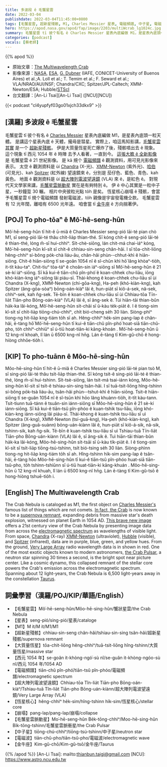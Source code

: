 ```yaml
---
title: 多波段 ê 毛蟹星雲
date: 2022-03-04
publishdate: 2022-03-04T11:45:00+0800
tags: [毛蟹星雲, 超新星殘骸, M1, Charles Messier 星表, 電磁頻譜, 中子星, 電磁波, 金牛座, 星表, 彗星, 大質量恆星, 超大陣列電波望遠鏡, Chandra, XMM-Newton, 哈伯, Spitzer, 恆星核心]
hero: https://apod.nasa.gov/apod/fap/image/2203/multiWcrab_lg1024c.jpg
summary: 毛蟹星雲 tī 彼个有名 ê Charles Messier 星表內底編做 M1，是星表內底頭一粒天體。
categories: [podcast]
vocals: [蔡老師]
---
```


{{% apod %}}

- 原始文章：[The Multiwavelength Crab](https://apod.nasa.gov/apod/ap220304.html)
- 影像來源：[NASA](https://www.nasa.gov/), [ESA](https://www.spacetelescope.org/), [G. Dubner](https://arxiv.org/abs/1704.02968) (IAFE, CONICET-University of Buenos Aires) et al.;A. Loll et al.; T. Temim et al.; F. Seward et al.; VLA/NRAO/AUI/NSF; Chandra/CXC; Spitzer/JPL-Caltech; XMM-Newton/ESA; Hubble/[STScI](https://www.stsci.edu/)
- 台文翻譯：[An-Li Tsai][An-Li Tsai] ([NCU][NCU])

{{< podcast "cl4yupfyf03go01xjch33dkx9" >}}

## [漢羅] 多波段 ê 毛蟹星雲
毛蟹星雲 tī 彼个有名 ê [Charles Messier][Charles Messier's] 星表內底編做 M1，是星表內底頭一粒天體。
是講這个星表內底 ê 天體，攏毋是彗星。
實際上，咱這馬知影講，[毛蟹星雲 其實][In fact, the Crab] 是一个 [超新星殘骸][supernova remnant]。
伊是大質量恆星死亡爆炸了後，殘骸噴出去 ê 現象。
這个現象 tī 西元 1054 年 ê 時陣 去予人看著，一直到今。
[這張大膽 ê 全新影像][This brave new image] 是 毛蟹星雲 ê 21 世紀影像。
是 kā 規个 [電磁頻譜][electromagnetic spectrum] ê 觀測資料，用可見光影像來表示。
太空 ê 觀測資料是 ùi [Chandra][Chandra] (X-光)、[XMM-Newton][XMM-Newton] (紫外光)、[哈伯][Hubble] (可見光)、kah [Spitzer][Spitzer] (紅外線) 望遠鏡來 ê，分別是 茄仔色、藍色、青色、kah 黃色。
地面 ê 觀測資料是 ùi [超大陣列電波望遠鏡][Very Large Array] (VLA) 來 ê，是紅色 ê。
對現代天文學家來講，[毛蟹星雲脈動星][the Crab Pulsar] 實在是有夠特別 ê。
伊 ê 中心其實是一粒中子星，一秒鐘踅 30 輾。
相片中央彼粒光點 to̍h 是矣。
恆星核心崩塌 ê 殘骸，會當予毛蟹星雲 tī 規个電磁頻譜 發射電磁波，to̍h 親像是宇宙發電機仝款。
毛蟹星雲有 12 光年闊，離咱有 6500 光年遠。
咱會當 tī [金牛座][Taurus] ê 方向揣著伊。

## [POJ] To pho-tōaⁿ ê Mô͘-hē-seng-hûn
Mô͘-hē-seng-hûn tī hit-ê ū-miâ ê Charles Messier seng-pió lāi-té pian chò M1, sī seng-pió lāi-té thâu chi̍t-lia̍p thian-thé.
Sī kóng chit-ê seng-pió lāi-té ê thian-thé, lóng m̄-sī hui-chhiⁿ.
Si̍t-chè-siōng, lán chit-má chai-iáⁿ kóng, Mô͘-hē-seng-hûn kî-si̍t sī chi̍t-ê chhiau-sin-seng chân-hâi.
I sī tōa-chit-liōng hêng-chhiⁿ sí-bông po̍k-chà liáu-āu, chân-hâi phùn--chhut-khì ê hiān-siōng.
Chit-ê hiān-siōng tī se-goân 1054 nî ê sî-chūn khì hō͘ lâng khòaⁿ-tio̍h, it-ti̍t kàu-taⁿ.
Chit-tiuⁿ tōa-táⁿ ê choân-sin iáⁿ-siōng sī Mô͘-hē-seng-hûn ê 21 sè-kí iáⁿ-siōng.
Sī kā kui-ê tiān-chû pîn-phó͘ ê koan-chhek chu-liāu, iōng khó-kiàn-kng iáⁿ-siōng lâi piáu-sī.
Thài-khong ê koan-chhek chu-liāu sī ùi Chandra (X-kng), XMM-Newton (chí-gōa-kng), Ha-peh (khó-kiàn-kng), kah Spitzer (âng-gōa-sòaⁿ) bōng-oán-kiàⁿ lâi ê, hun-pia̍t sī kiô-á-sek, nâ-sek, chhiⁿ-sek, kah n̂g-sek.
Tē-bīn ê koan-chhek chu-liāu sī ùi Chhiau-tōa Tīn-lia̍t Tiān-pho Bōng-oán-kiàⁿ (VLA) lâi ê, sī âng-sek ê.
Tùi hiān-tāi thian-bûn ha̍k-ka lâi-kóng, Mô͘-hē-seng-hûn si̍t-chāi sī ū-kàu te̍k-pia̍t ê.
I ê tiong-sim kî-si̍t sī chi̍t-lia̍p tiōng-chú-chhiⁿ, chi̍t bió-cheng se̍h 30 liàn.
Siòng-phìⁿ tiong-ng hit-lia̍p kng-tiám to̍h sī ah.
Hêng-chhiⁿ he̍k-sim pang-lap ê chân-hâi, ē-tàng hō͘ Mô͘-hē-seng-hûn tī kui-ê tiān-chû pîn-phó͘ hoat-siā tiān-chû-pho, to̍h chhiⁿ-chhiūⁿ sī ú-tiū hoat-tiān-ki kāng-khoán .
Mô͘-hē-seng-hûn ū 12 kng-nî khoah, lî lán ū 6500 kng-nî hn̄g.
Lán ē-tàng tī Kim-gû-chō ê hong-hiòng chhōe-tio̍h i.


## [KIP] To pho-tuānn ê Môo-hē-sing-hûn
Môo-hē-sing-hûn tī hit-ê ū-miâ ê Charles Messier sing-pió lāi-té pian tsò M, sī sing-pió lāi-té thâu tsi̍t-lia̍p thian-thé.
Sī kóng tsit-ê sing-pió lāi-té ê thian-thé, lóng m̄-sī hui-tshinn.
Si̍t-tsè-siōng, lán tsit-má tsai-iánn kóng, Môo-hē-sing-hûn kî-si̍t sī tsi̍t-ê tshiau-sin-sing tsân-hâi.
I sī tuā-tsit-liōng hîng-tshinn sí-bông po̍k-tsà liáu-āu, tsân-hâi phùn--tshut-khì ê hiān-siōng.
Tsit-ê hiān-siōng tī se-guân 1054 nî ê sî-tsūn khì hōo lâng khuànn-tio̍h, it-ti̍t kàu-tann.
Tsit-tiunn tuā-tánn ê tsuân-sin iánn-siōng sī Môo-hē-sing-hûn ê 21 sè-kí iánn-siōng.
Sī kā kui-ê tiān-tsû pîn-phóo ê kuan-tshik tsu-liāu, iōng khó-kiàn-kng iánn-siōng lâi piáu-sī.
Thài-khong ê kuan-tshik tsu-liāu sī uì Chandra (X-kng), XMM-Newton (tsí-guā-kng), Ha-peh (khó-kiàn-kng), kah Spitzer (âng-guā-suànn) bōng-uán-kiànn lâi ê, hun-pia̍t sī kiô-á-sik, nâ-sik, tshinn-sik, kah n̂g-sik.
Tē-bīn ê kuan-tshik tsu-liāu sī uì Tshiau-tuā Tīn-lia̍t Tiān-pho Bōng-uán-kiànn (VLA) lâi ê, sī âng-sik ê.
Tuì hiān-tāi thian-bûn ha̍k-ka lâi-kóng, Môo-hē-sing-hûn si̍t-tsāi sī ū-kàu ti̍k-pia̍t ê.
I ê tiong-sim kî-si̍t sī tsi̍t-lia̍p tiōng-tsú-tshinn, tsi̍t bió-tsing se̍h 30 liàn.
Siòng-phìnn tiong-ng hit-lia̍p kng-tiám to̍h sī ah.
Hîng-tshinn hi̍k-sim pang-lap ê tsân-hâi, ē-tàng hōo Môo-hē-sing-hûn tī kui-ê tiān-tsû pîn-phóo huat-siā tiān-tsû-pho, to̍h tshinn-tshiūnn sī ú-tiū huat-tiān-ki kāng-khuán .
Môo-hē-sing-hûn ū 12 kng-nî khuah, lî lán ū 6500 kng-nî hn̄g.
Lán ē-tàng tī Kim-gû-tsō ê hong-hiòng tshuē-tio̍h i.

## [English] The Multiwavelength Crab
The Crab Nebula is cataloged as M1, the first object on [Charles Messier's][Charles Messier's] famous list of things which are not comets.
[In fact, the Crab][In fact, the Crab] is now known to be a [supernova remnant][supernova remnant], expanding debris from massive star's death explosion, witnessed on planet Earth in 1054 AD.
[This brave new image][This brave new image] offers a 21st century view of the Crab Nebula by presenting image data from across the [electromagnetic spectrum][electromagnetic spectrum] as wavelengths of visible light.
From space, [Chandra][Chandra] (X-ray) [XMM-Newton][XMM-Newton] (ultraviolet), [Hubble][Hubble] (visible), and [Spitzer][Spitzer] (infrared), data are in purple, blue, green, and yellow hues.
From the ground, [Very Large Array][Very Large Array] radio wavelength data is in shown in red.
One of the most exotic objects known to modern astronomers, [the Crab Pulsar][the Crab Pulsar], a neutron star spinning 30 times a second, is the bright spot near picture center.
Like a cosmic dynamo, this collapsed remnant of the stellar core powers the Crab's emission across the electromagnetic spectrum.
Spanning about 12 light-years, the Crab Nebula is 6,500 light-years away in the constellation [Taurus][Taurus].

## 詞彙學習（漢羅/POJ/KIP/華語/English）
- 【毛蟹星雲】Mô͘-hē-seng-hûn/Môo-hē-sing-hûn/蟹狀星雲/the Crab Nebula
- 【星表】seng-pió/sing-pió/星表/cataloge
- 【M1】M it/M it/M1/M1
- 【超新星殘骸】chhiau-sin-seng chân-hâi/tshiau-sin-sing tsân-hâi/超新星殘骸/supernova remnant
- 【大質量恆星】tōa-chit-liōng hêng-chhiⁿ/tuā-tsit-liōng hîng-tshinn/大質量恆星/massive star
- 【西元 1054 年】se-goân it-khòng-ngó͘-sù nî/se-guân it-khòng-ngóo-sù nî/西元 1054 年/1054 AD
- 【電磁頻譜】tiān-chû pîn-phó͘/tiān-tsû pîn-phóo/電磁頻譜/electromagnetic spectrum
- 【超大陣列電波望遠鏡】Chhiau-tōa Tîn-lia̍t Tiān-pho Bōng-oán-kiàⁿ/Tshiau-tuā Tîn-lia̍t Tiān-pho Bōng-uán-kiànn/超大陣列電波望遠鏡/Very Large Array (VLA)
- 【恆星核心】hêng-chhiⁿ he̍k-sim/hîng-tshinn hi̍k-sim/恆星核心/stellar core
- 【崩塌】pang-lap/pang-lap/崩塌/collapse
- 【毛蟹星雲脈動星】Mo͘-hē-seng-hûn Be̍k-tōng-chhiⁿ/Moo-hē-sing-hûn Bi̍k-tōng-tshinn/毛蟹星雲脈衝星/the Crab Pulsar
- 【中子星】tiōng-chú-chhiⁿ/tiōng-tsú-tshinn/中子星/neutron star
- 【電磁波】tiān-chû-pho/tiān-tsû-pho/電磁波/electromagnetic wave
- 【金牛座】Kim-gû-chō/Kim-gû-tsō/金牛座/Taurus

{{% /apod %}}
[An-Li Tsai]: mailto:thianbun.taigi@gmail.com
[NCU]: https://www.astro.ncu.edu.tw

[copyright]: https://apod.nasa.gov/apod/fap/lib/about_apod.html#srapply

[Charles Messier's]:http://messier.seds.org/xtra/history/biograph.html
[In fact, the Crab]:http://messier.seds.org/more/m001_rosse.html
[supernova remnant]:https://en.wikipedia.org/wiki/Supernova_remnant
[This brave new image]:http://hubblesite.org/image/4028/news_release/2017-21
[electromagnetic spectrum]:https://science.nasa.gov/ems/01_intro
[Chandra]:http://chandra.harvard.edu/
[XMM-Newton]:http://sci.esa.int/xmm-newton/
[Hubble]:http://hubblesite.org/
[Spitzer]:http://www.spitzer.caltech.edu
[Very Large Array]:http://www.vla.nrao.edu/
[the Crab Pulsar]:https://apod.nasa.gov/apod/ap050326.html
[Taurus]:https://apod.nasa.gov/apod/ap170505.html
